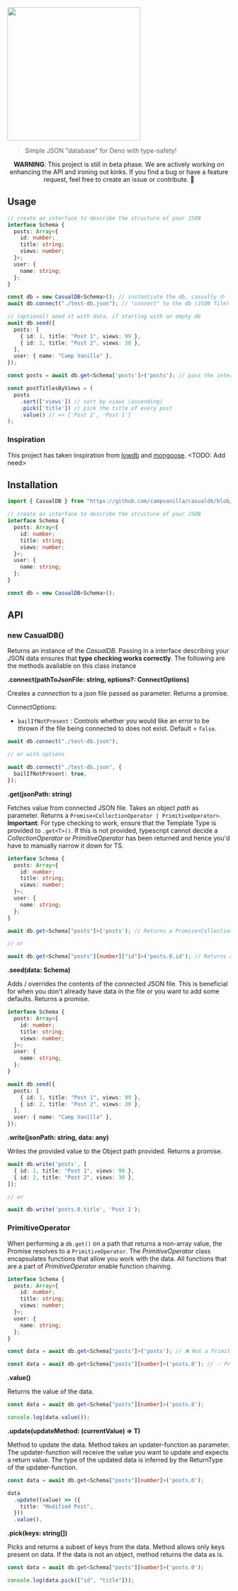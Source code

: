 
<img src="https://user-images.githubusercontent.com/6426069/82755043-bb65a700-9dee-11ea-9de4-e57476f216db.png" width="300" />

> Simple JSON "database" for Deno with type-safety!

<p align="center">
  <strong>WARNING</strong>: This project is still in beta phase. We are actively working on enhancing the API and ironing out kinks. If you find a bug or have a feature request, feel free to create an issue or contribute. 🙂
</p>

## Usage

```ts
// create an interface to describe the structure of your JSON
interface Schema {
  posts: Array<{
    id: number;
    title: string;
    views: number;
  }>;
  user: {
    name: string;
  };
}

const db = new CasualDB<Schema>(); // instantiate the db, casually 🤓
await db.connect("./test-db.json"); // "connect" to the db (JSON file)

// (optional) seed it with data, if starting with an empty db
await db.seed({
  posts: [
    { id: 1, title: "Post 1", views: 99 },
    { id: 2, title: "Post 2", views: 30 },
  ],
  user: { name: "Camp Vanilla" },
});

const posts = await db.get<Schema['posts']>('posts'); // pass the interface key in order for type-checking to work

const postTitlesByViews = (
  posts
    .sort(['views']) // sort by views (ascending)
    .pick(['title']) // pick the title of every post
    .value() // => ['Post 2', 'Post 1']
);
```

### Inspiration

This project has taken inspiration from [lowdb](https://github.com/typicode/lowdb) and [mongoose](https://mongoosejs.com/). <TODO: Add need>


## Installation

```ts
import { CasualDB } from "https://github.com/campvanilla/casualdb/blob/master/mod.ts";

// create an interface to describe the structure of your JSON
interface Schema {
  posts: Array<{
    id: number;
    title: string;
    views: number;
  }>;
  user: {
    name: string;
  };
}

const db = new CasualDB<Schema>();
```

## API

### new CasualDB<Schema>()

Returns an instance of the _CasualDB_. Passing in a interface describing your JSON data ensures that **type checking works correctly**. The following are the methods available on this class instance

**.connect(pathToJsonFile: string, options?: ConnectOptions)**

Creates a _connection_ to a json file passed as parameter. Returns a promise.

ConnectOptions:
  * `bailIfNotPresent` <Boolean>: Controls whether you would like an error to be thrown if the file being connected to does not exist. Default = `false`.

```ts
await db.connect("./test-db.json");

// or with options

await db.connect("./test-db.json", {
  bailIfNotPresent: true,
});

```

**.get<T>(jsonPath: string)**

Fetches value from connected JSON file. Takes an object _path_ as parameter. Returns a `Promise<CollectionOperator | PrimitiveOperator>`.
**Important**: For type checking to work, ensure that the Template Type <T> is provided to `.get<T>()`. If this is not provided, typescript cannot decide a _CollectionOperator_ or _PrimitiveOperator_ has been returned and hence you'd have to manually narrow it down for TS.


```ts
interface Schema {
  posts: Array<{
    id: number;
    title: string;
    views: number;
  }>;
  user: {
    name: string;
  };
}

await db.get<Schema["posts"]>('posts'); // Returns a Promise<CollectionOperator>

// or

await db.get<Schema["posts"][number]["id"]>('posts.0.id'); // Returns a Promise<PrimitiveOperator>
```

**.seed(data: Schema)**

Adds / overrides the contents of the connected JSON file. This is beneficial for when you don't already have data in the file or you want to add some defaults. Returns a promise.

```ts
interface Schema {
  posts: Array<{
    id: number;
    title: string;
    views: number;
  }>;
  user: {
    name: string;
  };
}

await db.seed({
  posts: [
    { id: 1, title: "Post 1", views: 99 },
    { id: 2, title: "Post 2", views: 30 },
  ],
  user: { name: "Camp Vanilla" },
});
```

**.write(jsonPath: string, data: any)**

Writes the provided value to the Object path provided. Returns a promise.

```ts
await db.write('posts', [
  { id: 1, title: "Post 1", views: 99 },
  { id: 2, title: "Post 2", views: 30 },
]);

// or

await db.write('posts.0.title', 'Post 1');
```

### PrimitiveOperator

When performing a `db.get()` on a path that returns a non-array value, the Promise resolves to a `PrimitiveOperator`. The _PrimitiveOperator_ class encapsulates functions that allow you work with the data. All functions that are a part of _PrimitiveOperator_ enable function chaining.

```ts
interface Schema {
  posts: Array<{
    id: number;
    title: string;
    views: number;
  }>;
  user: {
    name: string;
  };
}

const data = await db.get<Schema["posts"]>('posts'); // ❌ Not a PrimitiveOperator as the value is going to be an array

const data = await db.get<Schema["posts"][number]>('posts.0'); // ✅ PrimitiveOperator as the value is a non-array.
```

**.value()**

Returns the value of the data.

```ts
const data = await db.get<Schema["posts"][number]>('posts.0');

console.log(data.value());
```

**.update<T>(updateMethod: (currentValue) => T)**

Method to update the data. Method takes an updater-function as parameter. The updater-function will receive the value you want to update and expects a return value. The type of the updated data is inferred by the ReturnType of the updater-function.

```ts
const data = await db.get<Schema["posts"][number]>('posts.0');

data
  .update((value) => ({
    title: "Modified Post",
  }))
  .value(),
```

**.pick(keys: string[])**

Picks and returns a subset of keys from the data. Method allows only keys present on data. If the data is not an object, method returns the data as is.

```ts
const data = await db.get<Schema["posts"][number]>('posts.0');

console.log(data.pick(["id", "title"]));
```
